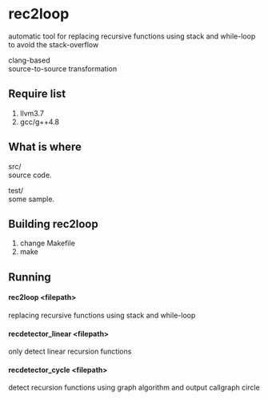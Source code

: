 rec2loop
====
automatic tool for replacing recursive functions using stack and while-loop to avoid the stack-overflow  

clang-based  
source-to-source transformation  

##  Require list
1. llvm3.7
2. gcc/g++4.8

What is where
-------------

src/  
	source code.  

test/  
	some sample.  

Building rec2loop
-----------------
1. change Makefile
2. make  

Running
-------
#### rec2loop \<filepath\>  
replacing recursive functions using stack and while-loop  
#### recdetector_linear  \<filepath\>  
only detect linear recursion functions  
#### recdetector_cycle  \<filepath\>  
detect recursion functions using graph algorithm and output callgraph circle  